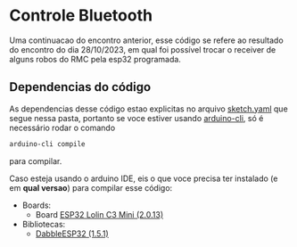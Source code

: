 # Controle Bluetooth

Uma continuacao do encontro anterior, esse código se refere ao resultado do encontro do dia 28/10/2023, em qual foi possível trocar o receiver de alguns robos do RMC pela esp32 programada.

## Dependencias do código

As dependencias desse código estao explicitas no arquivo [sketch.yaml](https://github.com/Grupo-SEMEAR-USP/geleia-misc/blob/main/controle-bluetooth/sketch.yaml) que segue nessa pasta, portanto se voce estiver usando [arduino-cli](https://arduino.github.io/arduino-cli/), só é necessário rodar o comando
```bash
arduino-cli compile
```
para compilar.

Caso esteja usando o arduino IDE, eis o que voce precisa ter instalado (e em **qual versao**) para compilar esse código:
- Boards:
    - Board [ESP32 Lolin C3 Mini (2.0.13)](https://docs.espressif.com/projects/arduino-esp32/en/latest/installing.html)
- Bibliotecas:
    - [DabbleESP32 (1.5.1)](https://www.arduino.cc/reference/en/libraries/dabbleesp32/)
